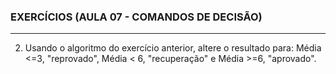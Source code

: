 ### EXERCÍCIOS (AULA 07 - COMANDOS DE DECISÃO)
<hr>

2. Usando o algoritmo do exercício anterior, altere o resultado para: Média <=3, "reprovado", Média < 6, "recuperação" e Média >=6, "aprovado".